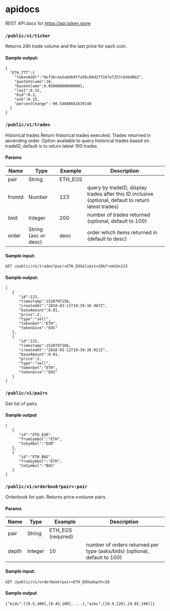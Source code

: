 # apidocs
REST API docs for https://api.token.store

### `/public/v1/ticker`
Returns 24h trade volume and the last price for each coin.

#### Sample output:
```
{
  "ETH_TTT":{
    "tokenAddr":"0xf3bc4a5abbb9ffa56c84d27f167e7257c64bd0b2",
    "quoteVolume":18,
    "baseVolume":6.050000000000001,
    "last":0.15,
    "bid":0.3,
    "ask":0.15,
    "percentChange":-90.54688681639148
  }
}
```

### `/public/v1/trades`
Historical trades
Return historical trades executed. Trades returned in ascending order. Option available to query historical trades based on tradeID, default is
to return latest 100 trades

#### Params

|Name        | Type                 | Example                                             | Description
|------------|----------------------|-----------------------------------------------------|----------------------------
|pair        | String               | ETH_EOS                                             | 
|fromId      | Number               | 123                                                 | query by tradeID, display trades after this ID inclusive (optional, default to return latest trades)
|limit       | Integer              | 200                                                 | number of trades returned (optional, default to 100)
|order       | String (asc or desc) | desc                                                | order which items returned in (default to desc)

#### Sample input: 

`GET /public/v1/trades?pair=ETH_EOS&limit=20&fromId=123` 

#### Sample output:
```
[
   {
      "id":123,
      "timestamp":1520797156,
      "createdAt":"2018-03-11T19:39:16.967Z",
      "baseAmount":0.01,
      "price":2,
      "type":"sell",
      "tokenGet":"ETH",
      "tokenGive":"EOS"
   },
   {
      "id":123,
      "timestamp":1520797166,
      "createdAt":"2018-03-11T19:39:26.011Z",
      "baseAmount":0.01,
      "price":2,
      "type":"sell",
      "tokenGet":"ETH",
      "tokenGive":"EOS"
   }
]
```

### `/public/v1/pairs`

Get list of pairs

#### Sample output

```
[  
   {  
      "id":"ETH_EGR",
      "fromSymbol":"ETH",
      "toSymbol":"EGR"
   },
   {  
      "id":"ETH_BAS",
      "fromSymbol":"ETH",
      "toSymbol":"BAS"
   }
]
```

### `/public/v1/orderbook?pair=:pair`

Orderbook for pair. Returns price->volume pairs.

#### Params

|Name        | Type         | Example                                             | Description
|------------|--------------|-----------------------------------------------------|----------------------------
|pair        | String       | ETH_EOS (required)                                           | 
|depth       | Integer      | 10                                                  | number of orders returned per type (asks/bids) (optional, default to 100)

#### Sample input: 

`GET /public/v1/orderbook?pair=ETH_EOS&depth=10` 

#### Sample output

```
{"bids":[[0.5,400],[0.45,100], ...],"asks":[[0.9,120],[0.85,190]]}
```
